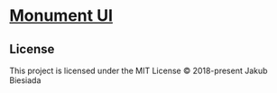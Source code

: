 # [Monument UI](https://github.com/jb1905/Monument-UI)

## License
This project is licensed under the MIT License © 2018-present Jakub Biesiada
